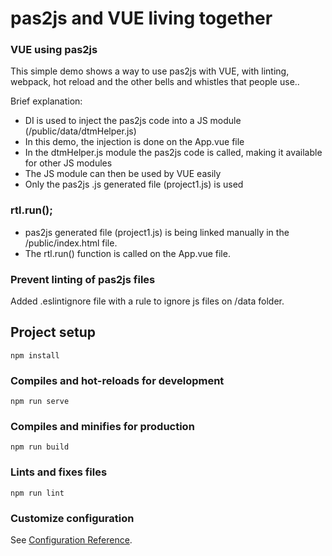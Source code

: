 # pas2js and VUE living together

### VUE using pas2js 
This simple demo shows a way to use pas2js with VUE, with linting, webpack, hot reload and the other bells and whistles that people use..

Brief explanation:
- DI is used to inject the pas2js code into a JS module (/public/data/dtmHelper.js)
- In this demo, the injection is done on the App.vue file
- In the dtmHelper.js module the pas2js code is called, making it available for other JS modules
- The JS module can then be used by VUE easily
- Only the pas2js .js generated file (project1.js) is used

### rtl.run();
- pas2js generated file (project1.js) is being linked manually in the /public/index.html file. 
- The rtl.run() function is called on the App.vue file.

### Prevent linting of pas2js files
Added .eslintignore file with a rule to ignore js files on /data folder.




## Project setup
```
npm install
```

### Compiles and hot-reloads for development
```
npm run serve
```

### Compiles and minifies for production
```
npm run build
```

### Lints and fixes files
```
npm run lint
```

### Customize configuration
See [Configuration Reference](https://cli.vuejs.org/config/).